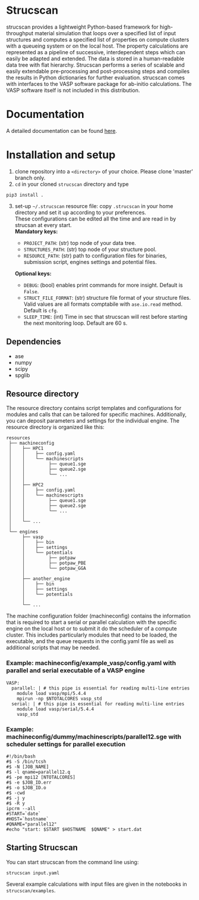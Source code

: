 # Strucscan

strucscan provides a lightweight Python-based framework for high-throughput material simulation 
that loops over a specified list of input structures and computes a specified list of properties
on compute clusters with a queueing system or on the local host. The property calculations are 
represented as a pipeline of successive, interdependent steps which can easily be adapted and 
extended. The data is stored in a human-readable data tree with flat hierarchy. Strucscan performs 
a series of scalable and easily extendable pre-processing and post-processing steps and compiles 
the results in Python dictionaries for further evaluation. strucscan comes with interfaces to the
VASP software package for ab-initio calculations. The VASP software itself is not included in this
distribution.

# Documentation

A detailed documentation can be found [here](https://strucscan.readthedocs.io/).

# Installation and setup

1. clone repository into a `<directory>` of your choice. Please clone 'master' branch only.
2.  `cd` in your cloned `strucscan` directory and type 
```
pip3 install .
```
3. set-up `~/.strucscan` resource file: copy `.strucscan` in your home directory and set it up 
   according to your preferences. \
   These configurations can be edited all the time and are read in by strucsan at every start. \
   **Mandatory keys:**
   - `PROJECT_PATH`: (str) top node of your data tree.
   - `STRUCTURES_PATH`: (str) top node of your structure pool.
   - `RESOURCE_PATH`: (str) path to configuration files for binaries, submission script, 
     engines settings and potential files.
     
   **Optional keys:**
   - `DEBUG`: (bool) enables print commands for more insight. Default is `False`.
   - `STRUCT_FILE_FORMAT`: (str) structure file format of your structure files. 
     Valid values are all formats comptabile with `ase.io.read` method. Default is `cfg`.
   - `SLEEP_TIME`: (int) Time in sec that strucscan will rest before starting the next monitoring loop. Default are 60 s.


## Dependencies
- ase
- numpy
- scipy
- spglib

    
## Resource directory
The resource directory contains script templates and configurations for modules and calls that
can be tailored for specific machines. Additionally, you can deposit parameters and settings 
for the individual engine. The resource directory is organized like this:
```
resources
 ├── machineconfig
 │    ├── HPC1
 │    │    ├── config.yaml
 │    │    └── machinescripts
 │    │         ├── queue1.sge
 │    │         ├── queue2.sge
 │    │         └── ...
 │    │         
 │    ├── HPC2
 │    │    ├── config.yaml
 │    │    └── machinescripts
 │    │         ├── queue1.sge
 │    │         ├── queue2.sge
 │    │         └── ...
 │    │         
 │    └── ...
 │
 └── engines
      ├── vasp
      │    ├── bin
      │    ├── settings
      │    └── potentials
      │         ├── potpaw
      │         ├── potpaw_PBE
      │         └── potpaw_GGA
      │         
      ├── another_engine
      │    ├── bin
      │    ├── settings
      │    └── potentials
      │         
      └── ...
```
The machine configuration folder (machineconfig) contains the information that is required 
to start a serial or parallel calculation with the specific engine on the local host or to
submit it do the scheduler of a compute cluster.
This includes particularly modules that need to be loaded, the executable, and the queue
requests in the config.yaml file as well as additional scripts that may be needed.

### Example: machineconfig/example_vasp/config.yaml with parallel and serial executable of a VASP engine
```
VASP:
  parallel: | # this pipe is essential for reading multi-line entries
    module load vasp/mpi/5.4.4
    mpirun -np $NTOTALCORES vasp_std
  serial: | # this pipe is essential for reading multi-line entries
    module load vasp/serial/5.4.4
    vasp_std
```

### Example: machineconfig/dummy/machinescripts/parallel12.sge with scheduler settings for parallel execution
```
#!/bin/bash 
#$ -S /bin/tcsh 
#$ -N [JOB_NAME] 
#$ -l qname=parallel12.q 
#$ -pe mpi12 [NTOTALCORES] 
#$ -e $JOB_ID.err 
#$ -o $JOB_ID.o 
#$ -cwd 
#$ -j y 
#$ -R y 
ipcrm --all 
#START=`date` 
#HOST=`hostname` 
#QNAME="parallel12" 
#echo "start: $START $HOSTNAME  $QNAME" > start.dat
```

## Starting Strucscan

You can start strucscan from the command line using: 
```
strucscan input.yaml
```

Several example calculations with input files are given in the notebooks in `strucscan/examples`.
